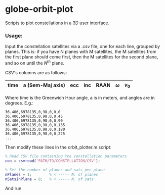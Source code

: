 # globe-orbit-plot

Scripts to plot constellations in a 3D user interface. 

### Usage:

Input the constellation satellites via a .csv file, one for each line, grouped
by planes. This is: if you have N planes with M satellites, the M 
satellites from the first plane should come first, then the M satellites 
for the second plane, and so on until the $N^{th}$ plane.

CSV's columns are as follows:

|  time  | a (Sem-Maj axis)  | ecc | inc | RAAN  | $\omega$  | $v_{0}$  |
|---|---|---|---|---|---|---|

Where time is the Greenwich Hour angle, a is in meters, and angles are in degrees. E.g.:

```csv
36.406,6978135,0,98,0,0,0
36.406,6978135,0,98,0,0,45
36.406,6978135,0,98,0,0,90
36.406,6978135,0,98,0,0,135
36.406,6978135,0,98,0,0,180
36.406,6978135,0,98,0,0,225
...
```

Then modify these lines in the orbit_plotter.m script:

```Matlab
% Read CSV file containing the constellation parameters
con = csvread('PATH/TO/CONSTELLATION/CSV');

% Set the number of planes and sats per plane
nPlanes = 1;        % < ----- N. of planes
nSatsInPlane = 8;   % < ----- N. of sats
```

And run 